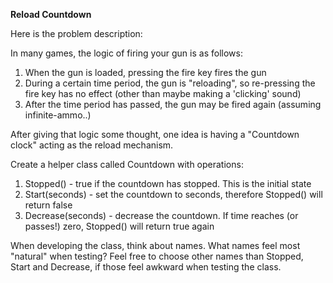 **Reload Countdown**

Here is the problem description:

In many games, the logic of firing your gun is as follows:
 
1. When the gun is loaded, pressing the fire key fires the gun
2. During a certain time period, the gun is "reloading", so re-pressing the fire key has no effect (other than maybe making a 'clicking' sound)
3. After the time period has passed, the gun may be fired again (assuming infinite-ammo..)

After giving that logic some thought, one idea is having a "Countdown clock" acting as the reload mechanism.
 
Create a helper class called Countdown with operations:

1. Stopped() - true if the countdown has stopped. This is the initial state
2. Start(seconds) - set the countdown to seconds, therefore Stopped() will return false
3. Decrease(seconds) - decrease the countdown. If time reaches (or passes!) zero, Stopped() will return true again

When developing the class, think about names. What names feel most "natural" when testing? Feel free to choose other names than Stopped, Start and Decrease, if those feel awkward when testing the class.
